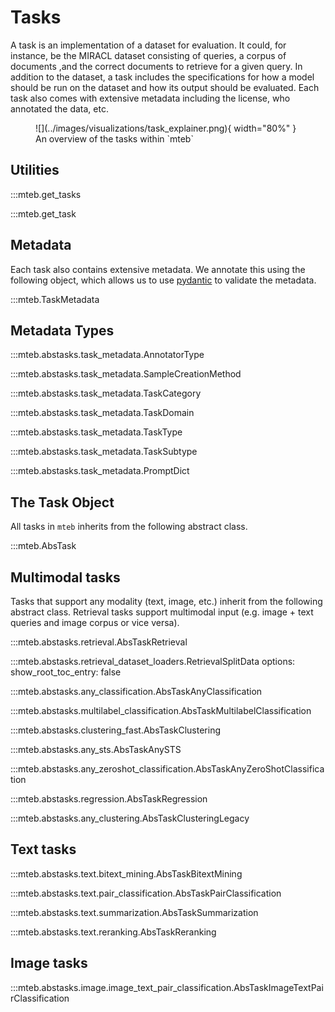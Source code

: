 # Tasks

A task is an implementation of a dataset for evaluation. It could, for instance, be the MIRACL dataset consisting of queries, a corpus of documents
,and the correct documents to retrieve for a given query. In addition to the dataset, a task includes the specifications for how a model should be run on the dataset and how its output should be evaluated. Each task also comes with extensive metadata including the license, who annotated the data, etc.

<figure markdown="span">
    ![](../images/visualizations/task_explainer.png){ width="80%" }
    <figcaption>An overview of the tasks within `mteb`</figcaption>
</figure>

## Utilities

:::mteb.get_tasks

:::mteb.get_task

## Metadata

Each task also contains extensive metadata. We annotate this using the following object, which allows us to use [pydantic](https://docs.pydantic.dev/latest/) to validate the metadata.

:::mteb.TaskMetadata

## Metadata Types

:::mteb.abstasks.task_metadata.AnnotatorType

:::mteb.abstasks.task_metadata.SampleCreationMethod

:::mteb.abstasks.task_metadata.TaskCategory

:::mteb.abstasks.task_metadata.TaskDomain

:::mteb.abstasks.task_metadata.TaskType

:::mteb.abstasks.task_metadata.TaskSubtype

:::mteb.abstasks.task_metadata.PromptDict


## The Task Object

All tasks in `mteb` inherits from the following abstract class.


:::mteb.AbsTask

## Multimodal tasks

Tasks that support any modality (text, image, etc.) inherit from the following abstract class. Retrieval tasks support multimodal input (e.g. image + text queries and image corpus or vice versa).

:::mteb.abstasks.retrieval.AbsTaskRetrieval

:::mteb.abstasks.retrieval_dataset_loaders.RetrievalSplitData
    options:
        show_root_toc_entry: false

:::mteb.abstasks.any_classification.AbsTaskAnyClassification

:::mteb.abstasks.multilabel_classification.AbsTaskMultilabelClassification

:::mteb.abstasks.clustering_fast.AbsTaskClustering

:::mteb.abstasks.any_sts.AbsTaskAnySTS

:::mteb.abstasks.any_zeroshot_classification.AbsTaskAnyZeroShotClassification

:::mteb.abstasks.regression.AbsTaskRegression

:::mteb.abstasks.any_clustering.AbsTaskClusteringLegacy

## Text tasks

:::mteb.abstasks.text.bitext_mining.AbsTaskBitextMining

:::mteb.abstasks.text.pair_classification.AbsTaskPairClassification

:::mteb.abstasks.text.summarization.AbsTaskSummarization

:::mteb.abstasks.text.reranking.AbsTaskReranking

## Image tasks

:::mteb.abstasks.image.image_text_pair_classification.AbsTaskImageTextPairClassification
